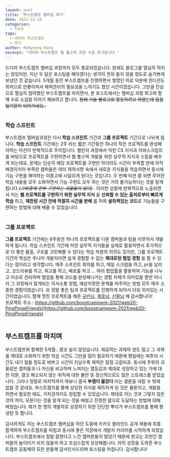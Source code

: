 ```yaml
---
layout: post
title: "부스트캠프 멤버십 후기"
date: 2021-12-10
categories:
  - Talk
tags:
  - 네이버 부스트캠프
  - 후기
author: HoHyeong Kang
excerpt: "네이버 부스트캠프 웹 풀스텍 과정 수료 후기입니다."
---
```


드디어 부스트캠프 멤버십 과정까지 모두 종료되었습니다. 원래도 블로그를 열심히 하지는 않았지만, 지난 두 달은 포스팅을 해야겠다는 생각이 전혀 들지 않을 정도로 숨가쁘게 보냈던 것 같습니다. 5개월 동안 부스트캠프를 진행하면서 쌓였던 피로 덕분에 컨디션도 최악으로 안좋아져서 체력관리의 필요성을 느끼기도 했던 시간이였습니다. 그만큼 진심으로 열심히 참여했던 부스트캠프를 마치면서, 본 포스트에서는 멤버십 과정 회고와 함께 수료 소감을 이야기 해보려고 합니다. ~~원래 기술 블로그로 활용하려고 하였는데 점점 일기장이 되어가네요..~~
<br>
<br>

### 학습 스프린트
부스트캠프 멤버쉽과정은 다시 **학습 스프린트** 기간과 **그룹 프로젝트** 기간으로 나뉘게 됩니다. **학습 스프린트** 기간에는 2주 라는 짧은 기간동안 하나의 작은 프로젝트를 완성해야하는 미션이 반복적으로 주어집니다. 챌린지 과정에서 익힌 CS 지식과 자바스크립트를 바탕으로 프로젝트를 구현하면서 웹 풀스택 개발을 위한 실무적 지식과 스킬을 배우게 되는데요, 문제는 단순히 해당 프로젝트를 구현만 하더라도 시간이 부족할 판에 아직 배경지식이 부족한 캠퍼들은 여러 제약사항 속에서 새로운 지식들을 학습하면서 동시에 기능 구현을 해야하는 이중고에 시달리게 된다는 것입니다. 두 번째 미션 쯤 되면 주어진 학습 내용을 모두 소화하면서 기능 구현도 모두 하는 것은 거의 불가능하다는 것을 알게 됩니다 ~~*(그와중에 전부 구현하는 괴물들이 있다)*~~ . 이러한 상황에 반복적으로 노출되면서 저는 **웹 프로젝트를 구현하기 위한 실무적 지식** 을 **신뢰할 수 있는 출처로부터 빠르게 학습** 하고, **제한된 시간 안에 적절히 시간을 분배** 를 하여 **설득력있는 코드**로 기능들을 구현하는 방법에 대해 배울 수 있었습니다.
<br>
<br>

### 그룹 프로젝트
**그룹 프로젝트** 기간에는 6주동안 하나의 프로젝트를 다른 캠퍼들과 팀을 이루어서 개발하게 됩니다. 학습 스프린트 기간에 익힌 실무적 지식들을 실제로 활용하면서 추가적으로 더 좋은 품질, 구조를 고민해볼 수 있다는 학습 차원의 의의도 있지만, 그룹 프로젝트 기간의 핵심은 주니어 개발자라면 쉽게 경험할 수 없는 **제대로된 협업 경험** 을 할 수 있다는 점이라고 생각합니다. 매주 스프린트 회의를 하고, 매일 스크럼을 하고, pr을 날리고, 코드리뷰를 하고, 회고를 하고, 배포를 하고 ... 여러 협업툴을 활용하여 기능을 나누고 이슈로 관리하며 협업을 통해 코드를 완성해나가는 경험 자체가 의미있을 뿐만 아니라 그 과정에서 알게되는 의사소통 방법, 예상치못한 문제를 마주하는 방법 모두 매우 소중한 경험이였습니다. 또 정말 좋은 팀과 프로젝트를 진행하게 되어서 더욱 의미있는 시간이였습니다. 함께 멋진 프로젝트를 해준 [규빈님](https://github.com/9b2n), [제호님](https://github.com/ludacirs), [신필님](https://github.com/Lee-3-8) 께 감사합니다!  
프로젝트 주소 : [https://github.com/boostcampwm-2021/web20-PingPingsFriends](https://github.com/boostcampwm-2021/web20-PingPingsFriends)
<br>
<br>

## 부스트캠프를 마치며
부스트캠프와 함께한 5개월.. 결코 쉽지 않았습니다. 제공하는 과제의 양도 많고 그 과제를 제대로 소화하기 위한 학습 시간도 그만큼 많이 필요하기 때문에 평일에는 짜투리 시간도 내기 힘들 정도로 바쁘고 시간이 지날수록 체력은 점점 고갈되죠. 동시에 주위의 괴물같은 캠퍼들과 나 자신을 비교하며 느껴지는 열등감과 제대로 성장하고 있는 가에 대한 의문, 결코 해소되지 않는 취직에 대한 불안 등 정신적으로도 많은 스트레스를 받았습니다. 그러나 정말로 마지막까지 와보니 결국 **부캠이 옳았다** 라는 결론을 내릴 수 밖에 없을 것 같네요. 부스트캠프를 통해 상당한 지식을 체득하게 된 것은 물론이고, 개발을 하면서 필요한 태도, 가치관까지도 정립할 수 있었습니다. 제대로 아는 것과 그렇지 않은 것의 차이, 모른다는 것을 알게 되는 것을 배웠고 진정한 앎으로 도달하는 방법에 대해 배웠습니다. 제가 한 명의 개발자로 성장하기 위한 단단한 뿌리가 부스트캠프를 통해 형성된 듯 합니다. 

감사하게도 저는 부스트캠프 멤버십을 하던 도중에 카카오 블라인드 공개 채용에 최종 합격하여 부스트캠프를 마침과 동시에 좋은 직장에서 개발자 커리어를 시작하게 되었습니다. 부스트캠프에서 정말 잘한다고 느낀 캠퍼분들이 많았기 때문에 판교는 조만간 캠퍼들의 놀이터가 되지 않을까 하고 조심스럽게 상상해봅니다. 저의 성장을 도와준 부스트캠프 공동체의 모든 분들께 감사인사드리며 포스팅을 마칩니다. 감사합니다!